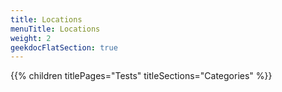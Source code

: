 ```yaml
---
title: Locations
menuTitle: Locations
weight: 2 
geekdocFlatSection: true
---
```


{{% children titlePages="Tests" titleSections="Categories" %}}
